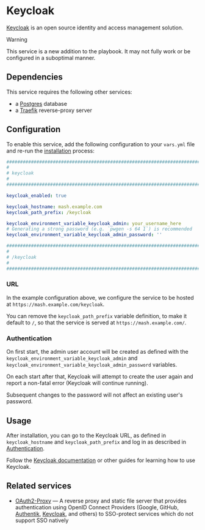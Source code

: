 # Keycloak

[Keycloak](https://www.keycloak.org/) is an open source identity and access management solution.

> [!WARNING]
> This service is a new addition to the playbook. It may not fully work or be configured in a suboptimal manner.


## Dependencies

This service requires the following other services:

- a [Postgres](postgres.md) database
- a [Traefik](traefik.md) reverse-proxy server


## Configuration

To enable this service, add the following configuration to your `vars.yml` file and re-run the [installation](../installing.md) process:

```yaml
########################################################################
#                                                                      #
# keycloak                                                             #
#                                                                      #
########################################################################

keycloak_enabled: true

keycloak_hostname: mash.example.com
keycloak_path_prefix: /keycloak

keycloak_environment_variable_keycloak_admin: your_username_here
# Generating a strong password (e.g. `pwgen -s 64 1`) is recommended
keycloak_environment_variable_keycloak_admin_password: ''

########################################################################
#                                                                      #
# /keycloak                                                            #
#                                                                      #
########################################################################
```

### URL

In the example configuration above, we configure the service to be hosted at `https://mash.example.com/keycloak`.

You can remove the `keycloak_path_prefix` variable definition, to make it default to `/`, so that the service is served at `https://mash.example.com/`.

### Authentication

On first start, the admin user account will be created as defined with the `keycloak_environment_variable_keycloak_admin` and `keycloak_environment_variable_keycloak_admin_password` variables.

On each start after that, Keycloak will attempt to create the user again and report a non-fatal error (Keycloak will continue running).

Subsequent changes to the password will not affect an existing user's password.


## Usage

After installation, you can go to the Keycloak URL, as defined in `keycloak_hostname` and `keycloak_path_prefix` and log in as described in [Authentication](#authentication).

Follow the [Keycloak documentation](https://www.keycloak.org/documentation) or other guides for learning how to use Keycloak.


## Related services

- [OAuth2-Proxy](oauth2-proxy.md) — A reverse proxy and static file server that provides authentication using OpenID Connect Providers (Google, GitHub, [Authentik](authentik.md), [Keycloak](keycloak.md), and others) to SSO-protect services which do not support SSO natively
